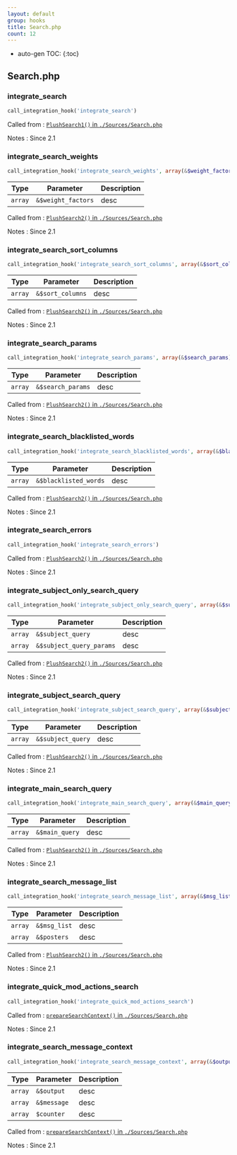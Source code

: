 ```yaml
---
layout: default
group: hooks
title: Search.php
count: 12
---
```

* auto-gen TOC:
{:toc}

## Search.php
### integrate_search

```php
call_integration_hook('integrate_search')
```


Called from
: [`PlushSearch1()` in `./Sources/Search.php`](../docs/search.html#plushsearch1)

Notes
: Since 2.1

### integrate_search_weights

```php
call_integration_hook('integrate_search_weights', array(&$weight_factors))
```

Type|Parameter|Description
---|---|---
`array`|`&$weight_factors`|desc

Called from
: [`PlushSearch2()` in `./Sources/Search.php`](../docs/search.html#plushsearch2)

Notes
: Since 2.1

### integrate_search_sort_columns

```php
call_integration_hook('integrate_search_sort_columns', array(&$sort_columns))
```

Type|Parameter|Description
---|---|---
`array`|`&$sort_columns`|desc

Called from
: [`PlushSearch2()` in `./Sources/Search.php`](../docs/search.html#plushsearch2)

Notes
: Since 2.1

### integrate_search_params

```php
call_integration_hook('integrate_search_params', array(&$search_params))
```

Type|Parameter|Description
---|---|---
`array`|`&$search_params`|desc

Called from
: [`PlushSearch2()` in `./Sources/Search.php`](../docs/search.html#plushsearch2)

Notes
: Since 2.1

### integrate_search_blacklisted_words

```php
call_integration_hook('integrate_search_blacklisted_words', array(&$blacklisted_words))
```

Type|Parameter|Description
---|---|---
`array`|`&$blacklisted_words`|desc

Called from
: [`PlushSearch2()` in `./Sources/Search.php`](../docs/search.html#plushsearch2)

Notes
: Since 2.1

### integrate_search_errors

```php
call_integration_hook('integrate_search_errors')
```


Called from
: [`PlushSearch2()` in `./Sources/Search.php`](../docs/search.html#plushsearch2)

Notes
: Since 2.1

### integrate_subject_only_search_query

```php
call_integration_hook('integrate_subject_only_search_query', array(&$subject_query, &$subject_query_params))
```

Type|Parameter|Description
---|---|---
`array`|`&$subject_query`|desc
`array`|`&$subject_query_params`|desc

Called from
: [`PlushSearch2()` in `./Sources/Search.php`](../docs/search.html#plushsearch2)

Notes
: Since 2.1

### integrate_subject_search_query

```php
call_integration_hook('integrate_subject_search_query', array(&$subject_query))
```

Type|Parameter|Description
---|---|---
`array`|`&$subject_query`|desc

Called from
: [`PlushSearch2()` in `./Sources/Search.php`](../docs/search.html#plushsearch2)

Notes
: Since 2.1

### integrate_main_search_query

```php
call_integration_hook('integrate_main_search_query', array(&$main_query))
```

Type|Parameter|Description
---|---|---
`array`|`&$main_query`|desc

Called from
: [`PlushSearch2()` in `./Sources/Search.php`](../docs/search.html#plushsearch2)

Notes
: Since 2.1

### integrate_search_message_list

```php
call_integration_hook('integrate_search_message_list', array(&$msg_list, &$posters))
```

Type|Parameter|Description
---|---|---
`array`|`&$msg_list`|desc
`array`|`&$posters`|desc

Called from
: [`PlushSearch2()` in `./Sources/Search.php`](../docs/search.html#plushsearch2)

Notes
: Since 2.1

### integrate_quick_mod_actions_search

```php
call_integration_hook('integrate_quick_mod_actions_search')
```


Called from
: [`prepareSearchContext()` in `./Sources/Search.php`](../docs/search.html#preparesearchcontext)

Notes
: Since 2.1

### integrate_search_message_context

```php
call_integration_hook('integrate_search_message_context', array(&$output, &$message, $counter))
```

Type|Parameter|Description
---|---|---
`array`|`&$output`|desc
`array`|`&$message`|desc
`array`|`$counter`|desc

Called from
: [`prepareSearchContext()` in `./Sources/Search.php`](../docs/search.html#preparesearchcontext)

Notes
: Since 2.1

